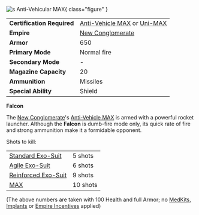 ![s Anti-Vehicular
[MAX](../armor/Mechanized_Assault_Exo-Suit.md)](../images/FalconMAX.jpg){
class="figure" }

|                            |                                                                                                                                          |
| -------------------------- | ---------------------------------------------------------------------------------------------------------------------------------------- |
| **Certification Required** | [Anti-Vehicle MAX](<../certifications/Anti-Vehicle_MAX_(Certification).md>) or [Uni-MAX](<../certifications/Uni-MAX_(Certification).md>) |
| **Empire**                 | [New Conglomerate](../etc/New_Conglomerate.md)                                                                                           |
| **Armor**                  | 650                                                                                                                                      |
| **Primary Mode**           | Normal fire                                                                                                                              |
| **Secondary Mode**         | \-                                                                                                                                       |
| **Magazine Capacity**      | 20                                                                                                                                       |
| **Ammunition**             | Missiles                                                                                                                                 |
| **Special Ability**        | Shield                                                                                                                                   |

**Falcon**

The [New Conglomerate](../etc/New_Conglomerate.md)'s
[Anti-Vehicle MAX](<../certifications/Anti-Vehicle_MAX_(Certification).md>) is
armed with a powerful rocket launcher. Although the **Falcon** is dumb-fire mode
only, its quick rate of fire and strong ammunition make it a formidable
opponent.

Shots to kill:

|                                                |          |
| ---------------------------------------------- | -------- |
| [Standard Exo-Suit](Standard_Exo-Suit.md)      | 5 shots  |
| [Agile Exo-Suit](Agile_Exo-Suit.md)            | 6 shots  |
| [Reinforced Exo-Suit](Reinforced_Exo-Suit.md)  | 9 shots  |
| [MAX](../armor/Mechanized_Assault_Exo-Suit.md) | 10 shots |

(The above numbers are taken with 100 Health and full Armor; no
[MedKits](../items/MedKit.md), [Implants](../implants/Implants.md) or
[Empire Incentives](../etc/Empire_Incentives.md) applied)
